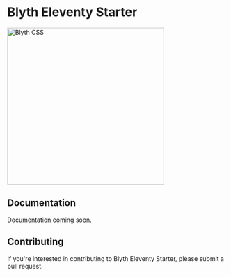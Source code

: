 # Blyth Eleventy Starter

<img src="https://blythcss.dev/img/logo.svg" width="360" alt="Blyth CSS">

## Documentation

Documentation coming soon.

## Contributing

If you're interested in contributing to Blyth Eleventy Starter, please submit a pull request.
